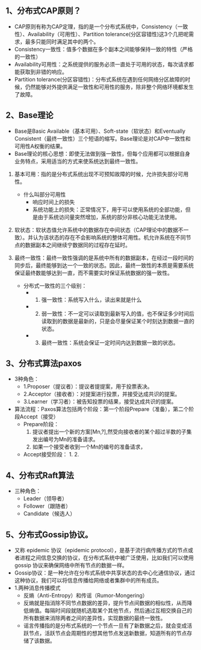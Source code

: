## 1、分布式CAP原则？
 - CAP原则有称为CAP定理，指的是一个分布式系统中，Consistency（一致性）、Availability（可用性）、Partition tolerance(分区容错性)这3个几把呢需求，最多只能同时满足其中的两个。
 - Consistency一致性：值多个数据在多个副本之间能够保持一致的特性（严格的一致性）
 - Availability可用性：之系统提供的服务必须一直处于可用的状态，每次请求都能获取到非错的响应。
 - Partition tolerance(分区容错性)：分布式系统在遇到任何网络分区故障的时候，仍然能够对外提供满足一致性和可用性的服务，除非整个网络环境都发生了故障。

## 2、Base理论
 - Base是Basic Available（基本可用）、Soft-state（软状态）和Eventually Consistent（最终一致性）三个短语的缩写。Base理论是对CAP中一致性和可用性A权衡的结果。
 - Base理论的核心思想：即使无法做到强一致性，但每个应用都可以根据自身业务特点，采用适当的方式来使系统达到最终一致性。
1. 基本可用：指的是分布式系统出现不可预知故障的时候，允许损失部分可用性。
    - 什么叫部分可用性
        - 响应时间上的损失
        - 系统功能上的损失：正常情况下，用于可以使用系统的全部功能，但是由于系统访问量突然增加，系统的部分非核心功能无法使用。
       
2. 软状态：软状态值允许系统中的数据存在中间状态（CAP理论中的数据不一致）。并认为该状态的存在不会影响系统的整体可用性。机允许系统在不同节点的数据副本之间继续宁数据同的过程存在延时。
3. 最终一致性：最终一致性强调的是系统中所有的数据副本，在经过一段时间的同步后，最终能够到达一个一致的状态。因此，最终一致性的本质是需要系统保证最终数能够达到一直，而不需要实时保证系统数据的强一致性。
    - 分布式一致性的三个级别：
        - 1. 强一致性：系统写入什么，读出来就是什么
        - 2. 弱一致性：不一定可以读取到最新写入的值，也不保证多少时间后读取到的数据是最新的，只是会尽量保证某个时刻达到数据一直的状态。
        - 3. 最终一致性：系统会保证一定时间内达到数据一致的状态。
    
##  3、分布式算法paxos
 - 3种角色：    
     - 1.Proposer（提议者）：提议者提提案，用于投票表决。
     - 2.Acceptor（接收者）：对提案进行投票，并接受达成共识的提案。
     - 3.Learner（学习者）：被告知投票的结果，接受达成共识的提案。
 - 算法流程：Paxos算法包括两个阶段：第一个阶段Prepare（准备），第二个阶段Accept（接受）
    - Prepare阶段：
        1. 提议者提出一个新的方案[Mn,?],然受向接收者的某个超过半数的子集发出编号为Mn的准备请求。
        2. 如果一个接受者收到一个Mn的编号的准备请求，  
    - Accept接受阶段：
        1. 
        2. 

## 4、分布式Raft算法
 - 三种角色：
    - Leader（领导者）
    - Follower（跟随者）
    - Candidate（候选人）
    
## 5、分布式Gossip协议。
 - 又称 epidemic 协议（epidemic protocol），是基于流行病传播方式的节点或者进程之间信息交换的协议，在分布式系统中被广泛使用，比如我们可以使用 gossip 协议来确保网络中所有节点的数据一样。
 - Gossip协议：是一种允许在分布式系统中共享状态的去中心化通信协议，通过这种协议，我们可以将信息传播给网络或者集群中的所有成员。
 - 1.两种消息传播模式
    - 反熵（Anti-Entropy）和传谣（Rumor-Mongering）
    - 反熵就是指消除不同节点数据的差异，提升节点间数据的相似性，从而降低熵值。每隔时间段就随机选取某个其他节点，然后通过互相交换自己的所有数据来消除两者之间的差异性，实现数据的最终一致性。
    - 谣言传播指的是分布式系统的一个节点一旦有了新数据之后，就会变成活跃节点，活跃节点会周期性的想其他节点发送新数据，知道所有的节点存储了该数据。
   



    
   


